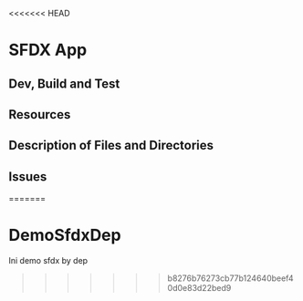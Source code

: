 <<<<<<< HEAD
# SFDX  App

## Dev, Build and Test


## Resources


## Description of Files and Directories


## Issues


=======
# DemoSfdxDep
Ini demo sfdx by dep
>>>>>>> b8276b76273cb77b124640beef40d0e83d22bed9
